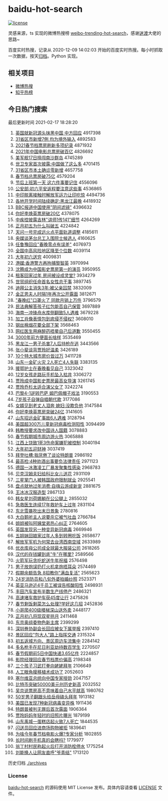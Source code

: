 # baidu-hot-search

[![license](https://img.shields.io/github/license/Arrackisarookie/baidu-hot-search)](https://github.com/Arrackisarookie/baidu-hot-search/blob/master/LICENSE)

灵感来源，ts 实现的微博热搜榜 [weibo-trending-hot-search](https://github.com/justjavac/weibo-trending-hot-search)，感谢[迷渡](https://github.com/justjavac)大佬的思路~

百度实时热搜，记录从 2020-12-09 14:02:03 开始的百度实时热搜。每小时抓取一次数据，按天[归档](./archives)。Python 实现。

## 相关项目
+ [微博热搜](https://github.com/Arrackisarookie/weibo-hot-search)
+ [知乎热榜](https://github.com/Arrackisarookie/zhihu-top-search)

## 今日热门搜索

<!-- Rank Begin -->

最后更新时间 2021-02-17 18:28:20

1. [英国就新冠源头抹黑中国 中方回应](http://www.baidu.com/baidu?cl=3&tn=SE_baiduhomet8_jmjb7mjw&rsv_dl=fyb_top&fr=top1000&wd=%D3%A2%B9%FA%BE%CD%D0%C2%B9%DA%D4%B4%CD%B7%C4%A8%BA%DA%D6%D0%B9%FA%20%D6%D0%B7%BD%BB%D8%D3%A6) 4917398
1. [31省区市新增7例 均为境外输入](http://www.baidu.com/baidu?cl=3&tn=SE_baiduhomet8_jmjb7mjw&rsv_dl=fyb_top&fr=top1000&wd=31%CA%A1%C7%F8%CA%D0%D0%C2%D4%F67%C0%FD%20%BE%F9%CE%AA%BE%B3%CD%E2%CA%E4%C8%EB) 4892583
1. [2021春节档票房刷新多项纪录](http://www.baidu.com/baidu?cl=3&tn=SE_baiduhomet8_jmjb7mjw&rsv_dl=fyb_top&fr=top1000&wd=2021%B4%BA%BD%DA%B5%B5%C6%B1%B7%BF%CB%A2%D0%C2%B6%E0%CF%EE%BC%CD%C2%BC) 4871932
1. [2021年中国电影总票房破百亿](http://www.baidu.com/baidu?cl=3&tn=SE_baiduhomet8_jmjb7mjw&rsv_dl=fyb_top&fr=top1000&wd=2021%C4%EA%D6%D0%B9%FA%B5%E7%D3%B0%D7%DC%C6%B1%B7%BF%C6%C6%B0%D9%D2%DA) 4826692
1. [美军舰17日擅闯南沙群岛](http://www.baidu.com/baidu?cl=3&tn=SE_baiduhomet8_jmjb7mjw&rsv_dl=fyb_top&fr=top1000&wd=%C3%C0%BE%FC%BD%A217%C8%D5%C9%C3%B4%B3%C4%CF%C9%B3%C8%BA%B5%BA) 4745289
1. [世卫专家首次披露:中国做了这么多](http://www.baidu.com/baidu?cl=3&tn=SE_baiduhomet8_jmjb7mjw&rsv_dl=fyb_top&fr=top1000&wd=%CA%C0%CE%C0%D7%A8%BC%D2%CA%D7%B4%CE%C5%FB%C2%B6%3A%D6%D0%B9%FA%D7%F6%C1%CB%D5%E2%C3%B4%B6%E0) 4701415
1. [31省区市本土确诊零新增](http://www.baidu.com/baidu?cl=3&tn=SE_baiduhomet8_jmjb7mjw&rsv_dl=fyb_top&fr=top1000&wd=31%CA%A1%C7%F8%CA%D0%B1%BE%CD%C1%C8%B7%D5%EF%C1%E3%D0%C2%D4%F6) 4657758
1. [春节档总票房破75亿](http://www.baidu.com/baidu?cl=3&tn=SE_baiduhomet8_jmjb7mjw&rsv_dl=fyb_top&fr=top1000&wd=%B4%BA%BD%DA%B5%B5%D7%DC%C6%B1%B7%BF%C6%C675%D2%DA) 4579204
1. [节后上班第一天 这六件事要记住](http://www.baidu.com/baidu?cl=3&tn=SE_baiduhomet8_jmjb7mjw&rsv_dl=fyb_top&fr=top1000&wd=%BD%DA%BA%F3%C9%CF%B0%E0%B5%DA%D2%BB%CC%EC%20%D5%E2%C1%F9%BC%FE%CA%C2%D2%AA%BC%C7%D7%A1) 4556096
1. [公安部:初六平安返程要注意这些事](http://www.baidu.com/baidu?cl=3&tn=SE_baiduhomet8_jmjb7mjw&rsv_dl=fyb_top&fr=top1000&wd=%B9%AB%B0%B2%B2%BF%3A%B3%F5%C1%F9%C6%BD%B0%B2%B7%B5%B3%CC%D2%AA%D7%A2%D2%E2%D5%E2%D0%A9%CA%C2) 4536865
1. [中印脱离接触时解放军运力让印吃惊](http://www.baidu.com/baidu?cl=3&tn=SE_baiduhomet8_jmjb7mjw&rsv_dl=fyb_top&fr=top1000&wd=%D6%D0%D3%A1%CD%D1%C0%EB%BD%D3%B4%A5%CA%B1%BD%E2%B7%C5%BE%FC%D4%CB%C1%A6%C8%C3%D3%A1%B3%D4%BE%AA) 4494736
1. [各地开学时间陆续确定:黑龙江最晚](http://www.baidu.com/baidu?cl=3&tn=SE_baiduhomet8_jmjb7mjw&rsv_dl=fyb_top&fr=top1000&wd=%B8%F7%B5%D8%BF%AA%D1%A7%CA%B1%BC%E4%C2%BD%D0%F8%C8%B7%B6%A8%3A%BA%DA%C1%FA%BD%AD%D7%EE%CD%ED) 4418932
1. [BBC报道中国使用"阴间滤镜"](http://www.baidu.com/baidu?cl=3&tn=SE_baiduhomet8_jmjb7mjw&rsv_dl=fyb_top&fr=top1000&wd=BBC%B1%A8%B5%C0%D6%D0%B9%FA%CA%B9%D3%C3%22%D2%F5%BC%E4%C2%CB%BE%B5%22) 4396632
1. [你好李焕英票房破20亿](http://www.baidu.com/baidu?cl=3&tn=SE_baiduhomet8_jmjb7mjw&rsv_dl=fyb_top&fr=top1000&wd=%C4%E3%BA%C3%C0%EE%BB%C0%D3%A2%C6%B1%B7%BF%C6%C620%D2%DA) 4378075
1. [中疾控披露吉林"讲师1传141"细节](http://www.baidu.com/baidu?cl=3&tn=SE_baiduhomet8_jmjb7mjw&rsv_dl=fyb_top&fr=top1000&wd=%D6%D0%BC%B2%BF%D8%C5%FB%C2%B6%BC%AA%C1%D6%22%BD%B2%CA%A61%B4%AB141%22%CF%B8%BD%DA) 4264269
1. [正月初五为什么叫破五](http://www.baidu.com/baidu?cl=3&tn=SE_baiduhomet8_jmjb7mjw&rsv_dl=fyb_top&fr=top1000&wd=%D5%FD%D4%C2%B3%F5%CE%E5%CE%AA%CA%B2%C3%B4%BD%D0%C6%C6%CE%E5) 4224842
1. [天问一号完成远火点平面轨道调整](http://www.baidu.com/baidu?cl=3&tn=SE_baiduhomet8_jmjb7mjw&rsv_dl=fyb_top&fr=top1000&wd=%CC%EC%CE%CA%D2%BB%BA%C5%CD%EA%B3%C9%D4%B6%BB%F0%B5%E3%C6%BD%C3%E6%B9%EC%B5%C0%B5%F7%D5%FB) 4185611
1. [央媒谈茅台总工入围院士候选人](http://www.baidu.com/baidu?cl=3&tn=SE_baiduhomet8_jmjb7mjw&rsv_dl=fyb_top&fr=top1000&wd=%D1%EB%C3%BD%CC%B8%C3%A9%CC%A8%D7%DC%B9%A4%C8%EB%CE%A7%D4%BA%CA%BF%BA%F2%D1%A1%C8%CB) 4160625
1. [任鲁豫回应"春晚零点有误差"](http://www.baidu.com/baidu?cl=3&tn=SE_baiduhomet8_jmjb7mjw&rsv_dl=fyb_top&fr=top1000&wd=%C8%CE%C2%B3%D4%A5%BB%D8%D3%A6%22%B4%BA%CD%ED%C1%E3%B5%E3%D3%D0%CE%F3%B2%EE%22) 4076973
1. [全国中高风险地区降至个位数](http://www.baidu.com/baidu?cl=3&tn=SE_baiduhomet8_jmjb7mjw&rsv_dl=fyb_top&fr=top1000&wd=%C8%AB%B9%FA%D6%D0%B8%DF%B7%E7%CF%D5%B5%D8%C7%F8%BD%B5%D6%C1%B8%F6%CE%BB%CA%FD) 4039114
1. [大年初六送穷](http://www.baidu.com/baidu?cl=3&tn=SE_baiduhomet8_jmjb7mjw&rsv_dl=fyb_top&fr=top1000&wd=%B4%F3%C4%EA%B3%F5%C1%F9%CB%CD%C7%EE) 4009831
1. [港媒:香港警方再拘捕黎智英](http://www.baidu.com/baidu?cl=3&tn=SE_baiduhomet8_jmjb7mjw&rsv_dl=fyb_top&fr=top1000&wd=%B8%DB%C3%BD%3A%CF%E3%B8%DB%BE%AF%B7%BD%D4%D9%BE%D0%B2%B6%C0%E8%D6%C7%D3%A2) 3970994
1. [沈腾成为中国影史票房第一的演员](http://www.baidu.com/baidu?cl=3&tn=SE_baiduhomet8_jmjb7mjw&rsv_dl=fyb_top&fr=top1000&wd=%C9%F2%CC%DA%B3%C9%CE%AA%D6%D0%B9%FA%D3%B0%CA%B7%C6%B1%B7%BF%B5%DA%D2%BB%B5%C4%D1%DD%D4%B1) 3950955
1. [租客回家过年 房间被设成灵堂?](http://www.baidu.com/baidu?cl=3&tn=SE_baiduhomet8_jmjb7mjw&rsv_dl=fyb_top&fr=top1000&wd=%D7%E2%BF%CD%BB%D8%BC%D2%B9%FD%C4%EA%20%B7%BF%BC%E4%B1%BB%C9%E8%B3%C9%C1%E9%CC%C3%3F) 3934279
1. [世贸组织任命首名女性总干事](http://www.baidu.com/baidu?cl=3&tn=SE_baiduhomet8_jmjb7mjw&rsv_dl=fyb_top&fr=top1000&wd=%CA%C0%C3%B3%D7%E9%D6%AF%C8%CE%C3%FC%CA%D7%C3%FB%C5%AE%D0%D4%D7%DC%B8%C9%CA%C2) 3897745
1. [迪拜公主消失3年:被父亲囚禁](http://www.baidu.com/baidu?cl=3&tn=SE_baiduhomet8_jmjb7mjw&rsv_dl=fyb_top&fr=top1000&wd=%B5%CF%B0%DD%B9%AB%D6%F7%CF%FB%CA%A73%C4%EA%3A%B1%BB%B8%B8%C7%D7%C7%F4%BD%FB) 3832009
1. [金正恩夫人时隔1年再次公开露面](http://www.baidu.com/baidu?cl=3&tn=SE_baiduhomet8_jmjb7mjw&rsv_dl=fyb_top&fr=top1000&wd=%BD%F0%D5%FD%B6%F7%B7%F2%C8%CB%CA%B1%B8%F41%C4%EA%D4%D9%B4%CE%B9%AB%BF%AA%C2%B6%C3%E6) 3812671
1. ["春晚红"口罩火了 同款月销上万件](http://www.baidu.com/baidu?cl=3&tn=SE_baiduhomet8_jmjb7mjw&rsv_dl=fyb_top&fr=top1000&wd=%22%B4%BA%CD%ED%BA%EC%22%BF%DA%D5%D6%BB%F0%C1%CB%20%CD%AC%BF%EE%D4%C2%CF%FA%C9%CF%CD%F2%BC%FE) 3796579
1. [民法典解答孩子红包能否自己保管](http://www.baidu.com/baidu?cl=3&tn=SE_baiduhomet8_jmjb7mjw&rsv_dl=fyb_top&fr=top1000&wd=%C3%F1%B7%A8%B5%E4%BD%E2%B4%F0%BA%A2%D7%D3%BA%EC%B0%FC%C4%DC%B7%F1%D7%D4%BC%BA%B1%A3%B9%DC) 3697889
1. [海南一冲锋舟水库侧翻致5人遇难](http://www.baidu.com/baidu?cl=3&tn=SE_baiduhomet8_jmjb7mjw&rsv_dl=fyb_top&fr=top1000&wd=%BA%A3%C4%CF%D2%BB%B3%E5%B7%E6%D6%DB%CB%AE%BF%E2%B2%E0%B7%AD%D6%C25%C8%CB%D3%F6%C4%D1) 3679228
1. [加工肖像表情包到底侵不侵权?](http://www.baidu.com/baidu?cl=3&tn=SE_baiduhomet8_jmjb7mjw&rsv_dl=fyb_top&fr=top1000&wd=%BC%D3%B9%A4%D0%A4%CF%F1%B1%ED%C7%E9%B0%FC%B5%BD%B5%D7%C7%D6%B2%BB%C7%D6%C8%A8%3F) 3608010
1. [钢丝棉烟花要全部下架](http://www.baidu.com/baidu?cl=3&tn=SE_baiduhomet8_jmjb7mjw&rsv_dl=fyb_top&fr=top1000&wd=%B8%D6%CB%BF%C3%DE%D1%CC%BB%A8%D2%AA%C8%AB%B2%BF%CF%C2%BC%DC) 3568463
1. [网红医生用麻醉药捂晕自己后道歉](http://www.baidu.com/baidu?cl=3&tn=SE_baiduhomet8_jmjb7mjw&rsv_dl=fyb_top&fr=top1000&wd=%CD%F8%BA%EC%D2%BD%C9%FA%D3%C3%C2%E9%D7%ED%D2%A9%CE%E6%D4%CE%D7%D4%BC%BA%BA%F3%B5%C0%C7%B8) 3550455
1. [3000年前方便面长啥样](http://www.baidu.com/baidu?cl=3&tn=SE_baiduhomet8_jmjb7mjw&rsv_dl=fyb_top&fr=top1000&wd=3000%C4%EA%C7%B0%B7%BD%B1%E3%C3%E6%B3%A4%C9%B6%D1%F9) 3535469
1. [黑龙江一男子杀害7人后持枪在逃](http://www.baidu.com/baidu?cl=3&tn=SE_baiduhomet8_jmjb7mjw&rsv_dl=fyb_top&fr=top1000&wd=%BA%DA%C1%FA%BD%AD%D2%BB%C4%D0%D7%D3%C9%B1%BA%A67%C8%CB%BA%F3%B3%D6%C7%B9%D4%DA%CC%D3) 3443566
1. [张小斐谈背贾玲好温柔](http://www.baidu.com/baidu?cl=3&tn=SE_baiduhomet8_jmjb7mjw&rsv_dl=fyb_top&fr=top1000&wd=%D5%C5%D0%A1%EC%B3%CC%B8%B1%B3%BC%D6%C1%E1%BA%C3%CE%C2%C8%E1) 3426189
1. [10个特大城市房价皆过万](http://www.baidu.com/baidu?cl=3&tn=SE_baiduhomet8_jmjb7mjw&rsv_dl=fyb_top&fr=top1000&wd=10%B8%F6%CC%D8%B4%F3%B3%C7%CA%D0%B7%BF%BC%DB%BD%D4%B9%FD%CD%F2) 3411728
1. [山东一金矿火灾 2人死亡4人失联](http://www.baidu.com/baidu?cl=3&tn=SE_baiduhomet8_jmjb7mjw&rsv_dl=fyb_top&fr=top1000&wd=%C9%BD%B6%AB%D2%BB%BD%F0%BF%F3%BB%F0%D4%D6%202%C8%CB%CB%C0%CD%F64%C8%CB%CA%A7%C1%AA) 3383135
1. [援鄂护士在春晚看见自己](http://www.baidu.com/baidu?cl=3&tn=SE_baiduhomet8_jmjb7mjw&rsv_dl=fyb_top&fr=top1000&wd=%D4%AE%B6%F5%BB%A4%CA%BF%D4%DA%B4%BA%CD%ED%BF%B4%BC%FB%D7%D4%BC%BA) 3323042
1. [12岁女孩走路玩手机坠入枯井](http://www.baidu.com/baidu?cl=3&tn=SE_baiduhomet8_jmjb7mjw&rsv_dl=fyb_top&fr=top1000&wd=12%CB%EA%C5%AE%BA%A2%D7%DF%C2%B7%CD%E6%CA%D6%BB%FA%D7%B9%C8%EB%BF%DD%BE%AE) 3306272
1. [贾玲成中国影史票房最高女导演](http://www.baidu.com/baidu?cl=3&tn=SE_baiduhomet8_jmjb7mjw&rsv_dl=fyb_top&fr=top1000&wd=%BC%D6%C1%E1%B3%C9%D6%D0%B9%FA%D3%B0%CA%B7%C6%B1%B7%BF%D7%EE%B8%DF%C5%AE%B5%BC%D1%DD) 3261745
1. [贾玲乔杉太适合演父女了](http://www.baidu.com/baidu?cl=3&tn=SE_baiduhomet8_jmjb7mjw&rsv_dl=fyb_top&fr=top1000&wd=%BC%D6%C1%E1%C7%C7%C9%BC%CC%AB%CA%CA%BA%CF%D1%DD%B8%B8%C5%AE%C1%CB) 3242274
1. [巴黎4-1逆转巴萨 姆巴佩帽子戏法](http://www.baidu.com/baidu?cl=3&tn=SE_baiduhomet8_jmjb7mjw&rsv_dl=fyb_top&fr=top1000&wd=%B0%CD%C0%E84-1%C4%E6%D7%AA%B0%CD%C8%F8%20%C4%B7%B0%CD%C5%E5%C3%B1%D7%D3%CF%B7%B7%A8) 3190553
1. [7岁孩子自弹自唱朝代歌](http://www.baidu.com/baidu?cl=3&tn=SE_baiduhomet8_jmjb7mjw&rsv_dl=fyb_top&fr=top1000&wd=7%CB%EA%BA%A2%D7%D3%D7%D4%B5%AF%D7%D4%B3%AA%B3%AF%B4%FA%B8%E8) 3177086
1. [女婿见到老丈人泪奔 媳妇:没欺负他](http://www.baidu.com/baidu?cl=3&tn=SE_baiduhomet8_jmjb7mjw&rsv_dl=fyb_top&fr=top1000&wd=%C5%AE%D0%F6%BC%FB%B5%BD%C0%CF%D5%C9%C8%CB%C0%E1%B1%BC%20%CF%B1%B8%BE%3A%C3%BB%C6%DB%B8%BA%CB%FB) 3147584
1. [你好李焕英票房突破24亿](http://www.baidu.com/baidu?cl=3&tn=SE_baiduhomet8_jmjb7mjw&rsv_dl=fyb_top&fr=top1000&wd=%C4%E3%BA%C3%C0%EE%BB%C0%D3%A2%C6%B1%B7%BF%CD%BB%C6%C624%D2%DA) 3141605
1. [山东招远金矿事故6人遇难](http://www.baidu.com/baidu?cl=3&tn=SE_baiduhomet8_jmjb7mjw&rsv_dl=fyb_top&fr=top1000&wd=%C9%BD%B6%AB%D5%D0%D4%B6%BD%F0%BF%F3%CA%C2%B9%CA6%C8%CB%D3%F6%C4%D1) 3128794
1. [美国超300万儿童新冠病毒检测阳性](http://www.baidu.com/baidu?cl=3&tn=SE_baiduhomet8_jmjb7mjw&rsv_dl=fyb_top&fr=top1000&wd=%C3%C0%B9%FA%B3%AC300%CD%F2%B6%F9%CD%AF%D0%C2%B9%DA%B2%A1%B6%BE%BC%EC%B2%E2%D1%F4%D0%D4) 3094499
1. [韩教授要求改中国诗人国籍](http://www.baidu.com/baidu?cl=3&tn=SE_baiduhomet8_jmjb7mjw&rsv_dl=fyb_top&fr=top1000&wd=%BA%AB%BD%CC%CA%DA%D2%AA%C7%F3%B8%C4%D6%D0%B9%FA%CA%AB%C8%CB%B9%FA%BC%AE) 3078883
1. [春节假期城市周边游火热](http://www.baidu.com/baidu?cl=3&tn=SE_baiduhomet8_jmjb7mjw&rsv_dl=fyb_top&fr=top1000&wd=%B4%BA%BD%DA%BC%D9%C6%DA%B3%C7%CA%D0%D6%DC%B1%DF%D3%CE%BB%F0%C8%C8) 3065888
1. [江西上饶致1死3伤命案嫌犯被控制](http://www.baidu.com/baidu?cl=3&tn=SE_baiduhomet8_jmjb7mjw&rsv_dl=fyb_top&fr=top1000&wd=%BD%AD%CE%F7%C9%CF%C8%C4%D6%C21%CB%C03%C9%CB%C3%FC%B0%B8%CF%D3%B7%B8%B1%BB%BF%D8%D6%C6) 3040194
1. [大年初五迎财神](http://www.baidu.com/baidu?cl=3&tn=SE_baiduhomet8_jmjb7mjw&rsv_dl=fyb_top&fr=top1000&wd=%B4%F3%C4%EA%B3%F5%CE%E5%D3%AD%B2%C6%C9%F1) 3037419
1. [拜登吐槽:我厌倦了谈论特朗普](http://www.baidu.com/baidu?cl=3&tn=SE_baiduhomet8_jmjb7mjw&rsv_dl=fyb_top&fr=top1000&wd=%B0%DD%B5%C7%CD%C2%B2%DB%3A%CE%D2%D1%E1%BE%EB%C1%CB%CC%B8%C2%DB%CC%D8%C0%CA%C6%D5) 2986192
1. [最高检:4种劝酒出事要负法律责任](http://www.baidu.com/baidu?cl=3&tn=SE_baiduhomet8_jmjb7mjw&rsv_dl=fyb_top&fr=top1000&wd=%D7%EE%B8%DF%BC%EC%3A4%D6%D6%C8%B0%BE%C6%B3%F6%CA%C2%D2%AA%B8%BA%B7%A8%C2%C9%D4%F0%C8%CE) 2971123
1. [德国一冰激凌工厂暴发聚集性感染](http://www.baidu.com/baidu?cl=3&tn=SE_baiduhomet8_jmjb7mjw&rsv_dl=fyb_top&fr=top1000&wd=%B5%C2%B9%FA%D2%BB%B1%F9%BC%A4%C1%E8%B9%A4%B3%A7%B1%A9%B7%A2%BE%DB%BC%AF%D0%D4%B8%D0%C8%BE) 2968783
1. [贝克汉姆夫妇给科比女儿送花](http://www.baidu.com/baidu?cl=3&tn=SE_baiduhomet8_jmjb7mjw&rsv_dl=fyb_top&fr=top1000&wd=%B1%B4%BF%CB%BA%BA%C4%B7%B7%F2%B8%BE%B8%F8%BF%C6%B1%C8%C5%AE%B6%F9%CB%CD%BB%A8) 2931109
1. [三星掌门人被韩国政府限制就业](http://www.baidu.com/baidu?cl=3&tn=SE_baiduhomet8_jmjb7mjw&rsv_dl=fyb_top&fr=top1000&wd=%C8%FD%D0%C7%D5%C6%C3%C5%C8%CB%B1%BB%BA%AB%B9%FA%D5%FE%B8%AE%CF%DE%D6%C6%BE%CD%D2%B5) 2925541
1. [盘点就地过年消费:自嗨云游成新宠](http://www.baidu.com/baidu?cl=3&tn=SE_baiduhomet8_jmjb7mjw&rsv_dl=fyb_top&fr=top1000&wd=%C5%CC%B5%E3%BE%CD%B5%D8%B9%FD%C4%EA%CF%FB%B7%D1%3A%D7%D4%E0%CB%D4%C6%D3%CE%B3%C9%D0%C2%B3%E8) 2881675
1. [王冰冰汉服造型](http://www.baidu.com/baidu?cl=3&tn=SE_baiduhomet8_jmjb7mjw&rsv_dl=fyb_top&fr=top1000&wd=%CD%F5%B1%F9%B1%F9%BA%BA%B7%FE%D4%EC%D0%CD) 2867133
1. [韩女星刘荷娜躺在公公腿上](http://www.baidu.com/baidu?cl=3&tn=SE_baiduhomet8_jmjb7mjw&rsv_dl=fyb_top&fr=top1000&wd=%BA%AB%C5%AE%D0%C7%C1%F5%BA%C9%C4%C8%CC%C9%D4%DA%B9%AB%B9%AB%CD%C8%C9%CF) 2855032
1. [急救医生连续17年救护车上过年](http://www.baidu.com/baidu?cl=3&tn=SE_baiduhomet8_jmjb7mjw&rsv_dl=fyb_top&fr=top1000&wd=%BC%B1%BE%C8%D2%BD%C9%FA%C1%AC%D0%F817%C4%EA%BE%C8%BB%A4%B3%B5%C9%CF%B9%FD%C4%EA) 2831104
1. [东北雪暴吹出末日景象](http://www.baidu.com/baidu?cl=3&tn=SE_baiduhomet8_jmjb7mjw&rsv_dl=fyb_top&fr=top1000&wd=%B6%AB%B1%B1%D1%A9%B1%A9%B4%B5%B3%F6%C4%A9%C8%D5%BE%B0%CF%F3) 2780816
1. [大白鹅听主人说要杀它被气吐血](http://www.baidu.com/baidu?cl=3&tn=SE_baiduhomet8_jmjb7mjw&rsv_dl=fyb_top&fr=top1000&wd=%B4%F3%B0%D7%B6%EC%CC%FD%D6%F7%C8%CB%CB%B5%D2%AA%C9%B1%CB%FC%B1%BB%C6%F8%CD%C2%D1%AA) 2766784
1. [姐姐被叫阿姨堂弟热心纠正](http://www.baidu.com/baidu?cl=3&tn=SE_baiduhomet8_jmjb7mjw&rsv_dl=fyb_top&fr=top1000&wd=%BD%E3%BD%E3%B1%BB%BD%D0%B0%A2%D2%CC%CC%C3%B5%DC%C8%C8%D0%C4%BE%C0%D5%FD) 2764605
1. [英国发现另一种变异新冠病毒](http://www.baidu.com/baidu?cl=3&tn=SE_baiduhomet8_jmjb7mjw&rsv_dl=fyb_top&fr=top1000&wd=%D3%A2%B9%FA%B7%A2%CF%D6%C1%ED%D2%BB%D6%D6%B1%E4%D2%EC%D0%C2%B9%DA%B2%A1%B6%BE) 2669946
1. [五姐妹回娘家过年人多到转圈吃饭](http://www.baidu.com/baidu?cl=3&tn=SE_baiduhomet8_jmjb7mjw&rsv_dl=fyb_top&fr=top1000&wd=%CE%E5%BD%E3%C3%C3%BB%D8%C4%EF%BC%D2%B9%FD%C4%EA%C8%CB%B6%E0%B5%BD%D7%AA%C8%A6%B3%D4%B7%B9) 2658677
1. [解放军军机为何常去台湾西南空域](http://www.baidu.com/baidu?cl=3&tn=SE_baiduhomet8_jmjb7mjw&rsv_dl=fyb_top&fr=top1000&wd=%BD%E2%B7%C5%BE%FC%BE%FC%BB%FA%CE%AA%BA%CE%B3%A3%C8%A5%CC%A8%CD%E5%CE%F7%C4%CF%BF%D5%D3%F2) 2633989
1. [优衣库母公司成全球最大服装公司](http://www.baidu.com/baidu?cl=3&tn=SE_baiduhomet8_jmjb7mjw&rsv_dl=fyb_top&fr=top1000&wd=%D3%C5%D2%C2%BF%E2%C4%B8%B9%AB%CB%BE%B3%C9%C8%AB%C7%F2%D7%EE%B4%F3%B7%FE%D7%B0%B9%AB%CB%BE) 2618265
1. [汉代的存钱罐到底"牛"在哪里?](http://www.baidu.com/baidu?cl=3&tn=SE_baiduhomet8_jmjb7mjw&rsv_dl=fyb_top&fr=top1000&wd=%BA%BA%B4%FA%B5%C4%B4%E6%C7%AE%B9%DE%B5%BD%B5%D7%22%C5%A3%22%D4%DA%C4%C4%C0%EF%3F) 2589566
1. [火箭军玩贪吃蛇送牛年祝福](http://www.baidu.com/baidu?cl=3&tn=SE_baiduhomet8_jmjb7mjw&rsv_dl=fyb_top&fr=top1000&wd=%BB%F0%BC%FD%BE%FC%CD%E6%CC%B0%B3%D4%C9%DF%CB%CD%C5%A3%C4%EA%D7%A3%B8%A3) 2576498
1. [男子放炮误扔打火机拿炮捂耳朵](http://www.baidu.com/baidu?cl=3&tn=SE_baiduhomet8_jmjb7mjw&rsv_dl=fyb_top&fr=top1000&wd=%C4%D0%D7%D3%B7%C5%C5%DA%CE%F3%C8%D3%B4%F2%BB%F0%BB%FA%C4%C3%C5%DA%CE%E6%B6%FA%B6%E4) 2574469
1. [假期余额告急 8招教你"满血复活"](http://www.baidu.com/baidu?cl=3&tn=SE_baiduhomet8_jmjb7mjw&rsv_dl=fyb_top&fr=top1000&wd=%BC%D9%C6%DA%D3%E0%B6%EE%B8%E6%BC%B1%208%D5%D0%BD%CC%C4%E3%22%C2%FA%D1%AA%B8%B4%BB%EE%22) 2565623
1. [24岁消防员和八旬外婆拍婚纱照](http://www.baidu.com/baidu?cl=3&tn=SE_baiduhomet8_jmjb7mjw&rsv_dl=fyb_top&fr=top1000&wd=24%CB%EA%CF%FB%B7%C0%D4%B1%BA%CD%B0%CB%D1%AE%CD%E2%C6%C5%C5%C4%BB%E9%C9%B4%D5%D5) 2523371
1. [英亚马逊近4千员工被误告核酸阳性](http://www.baidu.com/baidu?cl=3&tn=SE_baiduhomet8_jmjb7mjw&rsv_dl=fyb_top&fr=top1000&wd=%D3%A2%D1%C7%C2%ED%D1%B7%BD%FC4%C7%A7%D4%B1%B9%A4%B1%BB%CE%F3%B8%E6%BA%CB%CB%E1%D1%F4%D0%D4) 2498931
1. [丰田汽车宣布半数生产线停产](http://www.baidu.com/baidu?cl=3&tn=SE_baiduhomet8_jmjb7mjw&rsv_dl=fyb_top&fr=top1000&wd=%B7%E1%CC%EF%C6%FB%B3%B5%D0%FB%B2%BC%B0%EB%CA%FD%C9%FA%B2%FA%CF%DF%CD%A3%B2%FA) 2486321
1. [高速堵车救护车获45度让行](http://www.baidu.com/baidu?cl=3&tn=SE_baiduhomet8_jmjb7mjw&rsv_dl=fyb_top&fr=top1000&wd=%B8%DF%CB%D9%B6%C2%B3%B5%BE%C8%BB%A4%B3%B5%BB%F145%B6%C8%C8%C3%D0%D0) 2475826
1. [春节剩饭剩菜怎么处理?学好这几招](http://www.baidu.com/baidu?cl=3&tn=SE_baiduhomet8_jmjb7mjw&rsv_dl=fyb_top&fr=top1000&wd=%B4%BA%BD%DA%CA%A3%B7%B9%CA%A3%B2%CB%D4%F5%C3%B4%B4%A6%C0%ED%3F%D1%A7%BA%C3%D5%E2%BC%B8%D5%D0) 2452836
1. [小哥爬400级楼梯深山送外卖](http://www.baidu.com/baidu?cl=3&tn=SE_baiduhomet8_jmjb7mjw&rsv_dl=fyb_top&fr=top1000&wd=%D0%A1%B8%E7%C5%C0400%BC%B6%C2%A5%CC%DD%C9%EE%C9%BD%CB%CD%CD%E2%C2%F4) 2448177
1. [正月初八将现双星拱月](http://www.baidu.com/baidu?cl=3&tn=SE_baiduhomet8_jmjb7mjw&rsv_dl=fyb_top&fr=top1000&wd=%D5%FD%D4%C2%B3%F5%B0%CB%BD%AB%CF%D6%CB%AB%D0%C7%B9%B0%D4%C2) 2411468
1. [东京奥组委物色新主席](http://www.baidu.com/baidu?cl=3&tn=SE_baiduhomet8_jmjb7mjw&rsv_dl=fyb_top&fr=top1000&wd=%B6%AB%BE%A9%B0%C2%D7%E9%CE%AF%CE%EF%C9%AB%D0%C2%D6%F7%CF%AF) 2399299
1. [深圳券协副会长回应被女下属举报](http://www.baidu.com/baidu?cl=3&tn=SE_baiduhomet8_jmjb7mjw&rsv_dl=fyb_top&fr=top1000&wd=%C9%EE%DB%DA%C8%AF%D0%AD%B8%B1%BB%E1%B3%A4%BB%D8%D3%A6%B1%BB%C5%AE%CF%C2%CA%F4%BE%D9%B1%A8) 2397410
1. [景区回应"包大人"路上指挥交通](http://www.baidu.com/baidu?cl=3&tn=SE_baiduhomet8_jmjb7mjw&rsv_dl=fyb_top&fr=top1000&wd=%BE%B0%C7%F8%BB%D8%D3%A6%22%B0%FC%B4%F3%C8%CB%22%C2%B7%C9%CF%D6%B8%BB%D3%BD%BB%CD%A8) 2315324
1. [初五返城方向、景区周边车流集中](http://www.baidu.com/baidu?cl=3&tn=SE_baiduhomet8_jmjb7mjw&rsv_dl=fyb_top&fr=top1000&wd=%B3%F5%CE%E5%B7%B5%B3%C7%B7%BD%CF%F2%A1%A2%BE%B0%C7%F8%D6%DC%B1%DF%B3%B5%C1%F7%BC%AF%D6%D0) 2284142
1. [多名枪手在尼日利亚劫持数百学生](http://www.baidu.com/baidu?cl=3&tn=SE_baiduhomet8_jmjb7mjw&rsv_dl=fyb_top&fr=top1000&wd=%B6%E0%C3%FB%C7%B9%CA%D6%D4%DA%C4%E1%C8%D5%C0%FB%D1%C7%BD%D9%B3%D6%CA%FD%B0%D9%D1%A7%C9%FA) 2270507
1. [春节假期前5日中国快递3.65亿件](http://www.baidu.com/baidu?cl=3&tn=SE_baiduhomet8_jmjb7mjw&rsv_dl=fyb_top&fr=top1000&wd=%B4%BA%BD%DA%BC%D9%C6%DA%C7%B05%C8%D5%D6%D0%B9%FA%BF%EC%B5%DD3.65%D2%DA%BC%FE) 2224857
1. [影院经理回应春节档票价偏高](http://www.baidu.com/baidu?cl=3&tn=SE_baiduhomet8_jmjb7mjw&rsv_dl=fyb_top&fr=top1000&wd=%D3%B0%D4%BA%BE%AD%C0%ED%BB%D8%D3%A6%B4%BA%BD%DA%B5%B5%C6%B1%BC%DB%C6%AB%B8%DF) 2198348
1. [三个孩子习武打拳向姥姥拜年](http://www.baidu.com/baidu?cl=3&tn=SE_baiduhomet8_jmjb7mjw&rsv_dl=fyb_top&fr=top1000&wd=%C8%FD%B8%F6%BA%A2%D7%D3%CF%B0%CE%E4%B4%F2%C8%AD%CF%F2%C0%D1%C0%D1%B0%DD%C4%EA) 2106649
1. [人工眼角膜移植术成功了](http://www.baidu.com/baidu?cl=3&tn=SE_baiduhomet8_jmjb7mjw&rsv_dl=fyb_top&fr=top1000&wd=%C8%CB%B9%A4%D1%DB%BD%C7%C4%A4%D2%C6%D6%B2%CA%F5%B3%C9%B9%A6%C1%CB) 2052603
1. [塞尔维亚总统向中国专家授勋](http://www.baidu.com/baidu?cl=3&tn=SE_baiduhomet8_jmjb7mjw&rsv_dl=fyb_top&fr=top1000&wd=%C8%FB%B6%FB%CE%AC%D1%C7%D7%DC%CD%B3%CF%F2%D6%D0%B9%FA%D7%A8%BC%D2%CA%DA%D1%AB) 2047157
1. [比特币突破50000美元创历史新高](http://www.baidu.com/baidu?cl=3&tn=SE_baiduhomet8_jmjb7mjw&rsv_dl=fyb_top&fr=top1000&wd=%B1%C8%CC%D8%B1%D2%CD%BB%C6%C650000%C3%C0%D4%AA%B4%B4%C0%FA%CA%B7%D0%C2%B8%DF) 2032552
1. [吴京说票房高不意味着自己水平就高](http://www.baidu.com/baidu?cl=3&tn=SE_baiduhomet8_jmjb7mjw&rsv_dl=fyb_top&fr=top1000&wd=%CE%E2%BE%A9%CB%B5%C6%B1%B7%BF%B8%DF%B2%BB%D2%E2%CE%B6%D7%C5%D7%D4%BC%BA%CB%AE%C6%BD%BE%CD%B8%DF) 1980762
1. [50岁男子翻跟头给岳母磕头拜年](http://www.baidu.com/baidu?cl=3&tn=SE_baiduhomet8_jmjb7mjw&rsv_dl=fyb_top&fr=top1000&wd=50%CB%EA%C4%D0%D7%D3%B7%AD%B8%FA%CD%B7%B8%F8%D4%C0%C4%B8%BF%C4%CD%B7%B0%DD%C4%EA) 1913182
1. [美国已发现7种新冠病毒变异株](http://www.baidu.com/baidu?cl=3&tn=SE_baiduhomet8_jmjb7mjw&rsv_dl=fyb_top&fr=top1000&wd=%C3%C0%B9%FA%D2%D1%B7%A2%CF%D67%D6%D6%D0%C2%B9%DA%B2%A1%B6%BE%B1%E4%D2%EC%D6%EA) 1911436
1. [特朗普被判无罪后首次露面](http://www.baidu.com/baidu?cl=3&tn=SE_baiduhomet8_jmjb7mjw&rsv_dl=fyb_top&fr=top1000&wd=%CC%D8%C0%CA%C6%D5%B1%BB%C5%D0%CE%DE%D7%EF%BA%F3%CA%D7%B4%CE%C2%B6%C3%E6) 1906364
1. [贾玲妈妈年轻时的旧照片曝光](http://www.baidu.com/baidu?cl=3&tn=SE_baiduhomet8_jmjb7mjw&rsv_dl=fyb_top&fr=top1000&wd=%BC%D6%C1%E1%C2%E8%C2%E8%C4%EA%C7%E1%CA%B1%B5%C4%BE%C9%D5%D5%C6%AC%C6%D8%B9%E2) 1879199
1. [山东禹城一蛋糕店起火致7人死亡](http://www.baidu.com/baidu?cl=3&tn=SE_baiduhomet8_jmjb7mjw&rsv_dl=fyb_top&fr=top1000&wd=%C9%BD%B6%AB%D3%ED%B3%C7%D2%BB%B5%B0%B8%E2%B5%EA%C6%F0%BB%F0%D6%C27%C8%CB%CB%C0%CD%F6) 1844535
1. [闪送员回应进商场购物被拒](http://www.baidu.com/baidu?cl=3&tn=SE_baiduhomet8_jmjb7mjw&rsv_dl=fyb_top&fr=top1000&wd=%C9%C1%CB%CD%D4%B1%BB%D8%D3%A6%BD%F8%C9%CC%B3%A1%B9%BA%CE%EF%B1%BB%BE%DC) 1839641
1. [为啥今年春节档电影火爆?专家分析](http://www.baidu.com/baidu?cl=3&tn=SE_baiduhomet8_jmjb7mjw&rsv_dl=fyb_top&fr=top1000&wd=%CE%AA%C9%B6%BD%F1%C4%EA%B4%BA%BD%DA%B5%B5%B5%E7%D3%B0%BB%F0%B1%AC%3F%D7%A8%BC%D2%B7%D6%CE%F6) 1802855
1. [长时间刷手机真的会瞎吗?](http://www.baidu.com/baidu?cl=3&tn=SE_baiduhomet8_jmjb7mjw&rsv_dl=fyb_top&fr=top1000&wd=%B3%A4%CA%B1%BC%E4%CB%A2%CA%D6%BB%FA%D5%E6%B5%C4%BB%E1%CF%B9%C2%F0%3F) 1779977
1. [翁丁村村民称起火后打开消防栓停水](http://www.baidu.com/baidu?cl=3&tn=SE_baiduhomet8_jmjb7mjw&rsv_dl=fyb_top&fr=top1000&wd=%CE%CC%B6%A1%B4%E5%B4%E5%C3%F1%B3%C6%C6%F0%BB%F0%BA%F3%B4%F2%BF%AA%CF%FB%B7%C0%CB%A8%CD%A3%CB%AE) 1775254
1. [刘能换人让网友直呼"爷青结"](http://www.baidu.com/baidu?cl=3&tn=SE_baiduhomet8_jmjb7mjw&rsv_dl=fyb_top&fr=top1000&wd=%C1%F5%C4%DC%BB%BB%C8%CB%C8%C3%CD%F8%D3%D1%D6%B1%BA%F4%22%D2%AF%C7%E0%BD%E1%22) 1713120
<!-- Rank End -->

历史归档 [./archives](./archives)

### License

[baidu-hot-search](https://github.com/Arrackisarookie/baidu-hot-search) 的源码使用 MIT License 发布。具体内容请查看 [LICENSE](./LICENSE) 文件。
